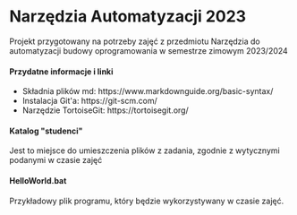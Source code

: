 # Narzędzia Automatyzacji 2023
Projekt przygotowany na potrzeby zajęć z przedmiotu Narzędzia do automatyzacji budowy oprogramowania w semestrze zimowym 2023/2024
#### Przydatne informacje i linki
<ul>
  <li>Składnia plików md: https://www.markdownguide.org/basic-syntax/</li>
  <li>Instalacja Git'a: https://git-scm.com/</li>
  <li>Narzędzie TortoiseGit: https://tortoisegit.org/</li>
</ul>

#### Katalog "studenci"
Jest to miejsce do umieszczenia plików z zadania, zgodnie z wytycznymi podanymi w czasie zajęć

#### HelloWorld.bat
Przykładowy plik programu, który będzie wykorzystywany w czasie zajęć.

